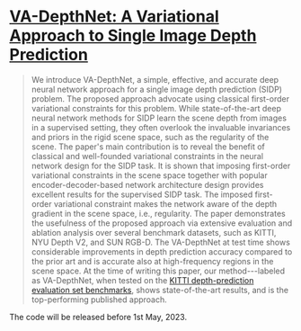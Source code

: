 # [VA-DepthNet: A Variational Approach to Single Image Depth Prediction](https://openreview.net/forum?id=xjxUjHa_Wpa) 
>We introduce VA-DepthNet, a simple, effective, and accurate deep neural network approach for a single image depth prediction (SIDP) problem. The proposed approach advocate using classical first-order variational constraints for this problem. While state-of-the-art deep neural network methods for SIDP learn the scene depth from images in a supervised setting, they often overlook the invaluable invariances and priors in the rigid scene space, such as the regularity of the scene. The paper's main contribution is to reveal the benefit of classical and well-founded variational constraints in the neural network design for the SIDP task. It is shown that imposing first-order variational constraints in the scene space together with popular encoder-decoder-based network architecture design provides excellent results for the supervised SIDP task. The imposed first-order variational constraint makes the network aware of the depth gradient in the scene space, i.e., regularity. The paper demonstrates the usefulness of the proposed approach via extensive evaluation and ablation analysis over several benchmark datasets, such as KITTI, NYU Depth V2, and SUN RGB-D. The VA-DepthNet at test time shows considerable improvements in depth prediction accuracy compared to the prior art and is accurate also at high-frequency regions in the scene space.  At the time of writing this paper, our method---labeled as VA-DepthNet, when tested on the [KITTI depth-prediction evaluation set benchmarks](https://www.cvlibs.net/datasets/kitti/eval_depth.php?benchmark=depth_prediction), shows state-of-the-art results, and is the top-performing published approach. 

The code will be released before 1st May, 2023.

